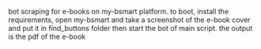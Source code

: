 bot scraping for e-books on my-bsmart platform.
to boot, install the requirements, open my-bsmart and take a screenshot of the e-book cover and put it in find_buttons folder then start the bot of main script. the output is the pdf of the e-book
